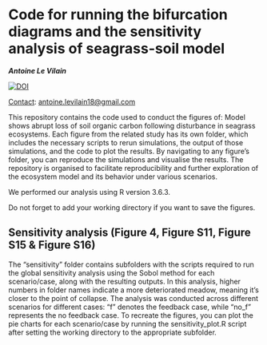 Code for running the bifurcation diagrams and the sensitivity analysis of seagrass-soil model
==============

***Antoine Le Vilain***

[![DOI](https://zenodo.org/badge/849565849.svg)](https://zenodo.org/doi/10.5281/zenodo.13838746)

<ins>Contact</ins>: antoine.levilain18@gmail.com

This repository contains the code used to conduct the figures of: Model shows abrupt loss of soil organic carbon following disturbance in seagrass ecosystems. Each figure from the related study has its own folder, which includes the necessary scripts to rerun simulations, the output of those simulations, and the code to plot the results. By navigating to any figure’s folder, you can reproduce the simulations and visualise the results. The repository is organised to facilitate reproducibility and further exploration of the ecosystem model and its behavior under various scenarios.

We performed our analysis using R version 3.6.3.

Do not forget to add your working directory if you want to save the figures.

## Sensitivity analysis (Figure 4, Figure S11, Figure S15 & Figure S16)

The “sensitivity” folder contains subfolders with the scripts required to run the global sensitivity analysis using the Sobol method for each scenario/case, along with the resulting outputs. In this analysis, higher numbers in folder names indicate a more deteriorated meadow, meaning it’s closer to the point of collapse. The analysis was conducted across different scenarios for different cases: “f” denotes the feedback case, while “no_f” represents the no feedback case. To recreate the figures, you can plot the pie charts for each scenario/case by running the sensitivity_plot.R script after setting the working directory to the appropriate subfolder.
